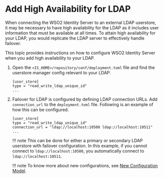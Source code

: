 # Add High Availability for LDAP

When connecting the WSO2 Identity Server to an external LDAP userstore,
it may be necessary to have high availability for the LDAP as it
includes user information that must be available at all times. To attain
high availability for your LDAP, you would replicate the LDAP server to
effectively handle failover.

This topic provides instructions on how to configure WSO2 Identity Server when you add high availability to your LDAP.

1.  Open the `<IS_HOME>/repository/conf/deployment.toml`
    file and find the userstore manager config relevant to your LDAP.  
    
    ```
    [user_store]
    type = "read_write_ldap_unique_id"
    ...
    ```
    
2.  Failover for LDAP is configured by defining LDAP connection URLs.
    Add `connection_url` to the `deployment.toml` file. Following is an example of how this can be configured.
    
    ```
    [user_store]
    type = "read_write_ldap_unique_id"
    connection_url = "ldap://localhost:10500 ldap://localhost:10511"
    ...
    ```
    
    !!! note
        This can be done for either a primary or secondary LDAP userstore
        with failover configuration. In this example, if you cannot connect
        to `ldap://localhost:10500`, you automatically connect to
        `ldap://localhost:10511`.
    
    !!! note
            To know more about new configurations, see [New Configuration Model](../../references/new-configuration-model).
   
    
